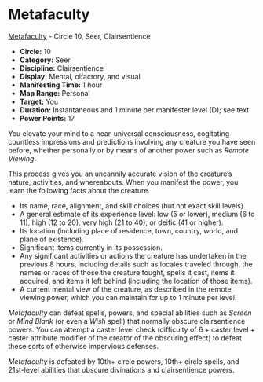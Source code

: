 # Metafaculty

[Metafaculty](/Psionics/M/Metafaculty.md) - Circle 10, Seer, Clairsentience

- **Circle:** 10
- **Category:** Seer
- **Discipline:** Clairsentience
- **Display:** Mental, olfactory, and visual
- **Manifesting Time:** 1 hour
- **Map Range:** Personal
- **Target:** You
- **Duration:** Instantaneous and 1 minute per manifester level (D); see text
- **Power Points:** 17

You elevate your mind to a near-universal consciousness, cogitating countless impressions and predictions involving any creature you have seen before, whether personally or by means of another power such as *Remote Viewing*.

This process gives you an uncannily accurate vision of the creature’s nature, activities, and whereabouts. When you manifest the power, you learn the following facts about the creature.

- Its name, race, alignment, and skill choices (but not exact skill levels).
- A general estimate of its experience level: low (5 or lower), medium (6 to 11), high (12 to 20), very high (21 to 40), or deific (41 or higher).
- Its location (including place of residence, town, country, world, and plane of existence).
- Significant items currently in its possession.
- Any significant activities or actions the creature has undertaken in the previous 8 hours, including details such as locales traveled through, the names or races of those the creature fought, spells it cast, items it acquired, and items it left behind (including the location of those items).
- A current mental view of the creature, as described in the remote viewing power, which you can maintain for up to 1 minute per level.

*Metafaculty* can defeat spells, powers, and special abilities such as *Screen* or *Mind Blank* (or even a *Wish* spell) that normally obscure clairsentience powers. You can attempt a caster level check (difficulty of 6 + caster level + caster attribute modifier of the creator of the obscuring effect) to defeat these sorts of otherwise impervious defenses.

*Metafaculty* is defeated by 10th+ circle powers, 10th+ circle spells, and 21st-level abilities that obscure divinations and clairsentience powers.
